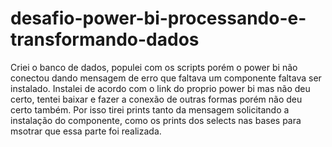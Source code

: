 # desafio-power-bi-processando-e-transformando-dados

Criei o banco de dados, populei com os scripts porém o power bi não conectou dando mensagem de erro que faltava um componente faltava ser instalado.
Instalei de acordo com o link do proprio power bi mas não deu certo, tentei baixar e fazer a conexão de outras formas porém não deu certo também.
Por isso tirei prints tanto da mensagem solicitando a instalação do componente, como os prints dos selects nas bases para msotrar que essa parte foi realizada.
